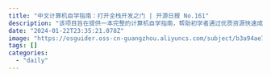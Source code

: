 ```yaml
---
title: "中文计算机自学指南：打开全栈开发之门 | 开源日报 No.161"
description: "该项目旨在提供一本完整的计算机自学指南，帮助初学者通过优质资源快速成长为全能程序员。"
date: "2024-01-22T23:35:21.078Z"
image: "https://osguider.oss-cn-guangzhou.aliyuncs.com/subject/b3a94ae739db9ffb486a87782b7f8c09.png"
tags: []
categories:
  - "daily"
---
```



